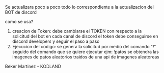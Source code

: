 Se actualizara poco a poco todo lo correspondiente a la actualizacion del BOT de discord

como se usa?

1. creacion de Token:
  debe cambiarse el TOKEN con respecto a la solicitud del bot en cada canal de discord
  el token debe conseguirse en discord developers y seguir el paso a paso
2. Ejecucion del codigo:
  se genera la solicitud por medio del comando "!" seguido del comando que se quiere ejecutar
  ejm:  !patos
  se obtendra las imagenes de patos aleatorios traidos de una api de imagenes aleatoreas

Beker Martinez - KODLAND
